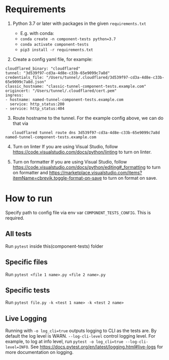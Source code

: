 # Requirements
1. Python 3.7 or later with packages in the given `requirements.txt`
   - E.g. with conda:
   - `conda create -n component-tests python=3.7`  
   - `conda activate component-tests`
   - `pip3 install -r requirements.txt`

2. Create a config yaml file, for example:
```
cloudflared_binary: "cloudflared"
tunnel: "3d539f97-cd3a-4d8e-c33b-65e9099c7a8d"
credentials_file: "/Users/tunnel/.cloudflared/3d539f97-cd3a-4d8e-c33b-65e9099c7a8d.json"
classic_hostname: "classic-tunnel-component-tests.example.com"
origincert: "/Users/tunnel/.cloudflared/cert.pem"
ingress:
- hostname: named-tunnel-component-tests.example.com
  service: http_status:200
- service: http_status:404
```

3. Route hostname to the tunnel. For the example config above, we can do that via
```
   cloudflared tunnel route dns 3d539f97-cd3a-4d8e-c33b-65e9099c7a8d named-tunnel-component-tests.example.com
```

4. Turn on linter
If you are using Visual Studio, follow https://code.visualstudio.com/docs/python/linting to turn on linter.

5. Turn on formatter
If you are using Visual Studio, follow https://code.visualstudio.com/docs/python/editing#_formatting
to turn on formatter and https://marketplace.visualstudio.com/items?itemName=cbrevik.toggle-format-on-save
to turn on format on save.

# How to run
Specify path to config file via env var `COMPONENT_TESTS_CONFIG`. This is required.
## All tests
Run `pytest` inside this(component-tests) folder

## Specific files
Run `pytest <file 1 name>.py <file 2 name>.py`

## Specific tests
Run `pytest file.py -k <test 1 name> -k <test 2 name>`

## Live Logging
Running with `-o log_cli=true` outputs logging to CLI as the tests are. By default the log level is WARN.
`--log-cli-level` control logging level.
For example, to log at info level, run `pytest -o log_cli=true --log-cli-level=INFO`.
See https://docs.pytest.org/en/latest/logging.html#live-logs for more documentation on logging.